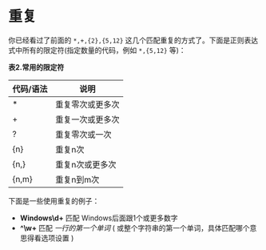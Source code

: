 # 重复

你已经看过了前面的 `*,+,{2},{5,12}` 这几个匹配重复的方式了。下面是正则表达式中所有的限定符(指定数量的代码，例如 `*,{5,12}` 等)：

**表2.常用的限定符**

| 代码/语法 | 说明 |
| --- | --- |
| * | 重复零次或更多次 |
| + | 重复一次或更多次 |
| ? | 重复零次或一次 |
| {n} | 重复n次 |
| {n,} | 重复n次或更多次 |
| {n,m} | 重复n到m次 |

下面是一些使用重复的例子：

* **Windows\d+** 匹配 Windows后面跟1个或更多数字
* **\^\w+** 匹配 *一行的第一个单词* ( 或整个字符串的第一个单词，具体匹配哪个意思得看选项设置 )

